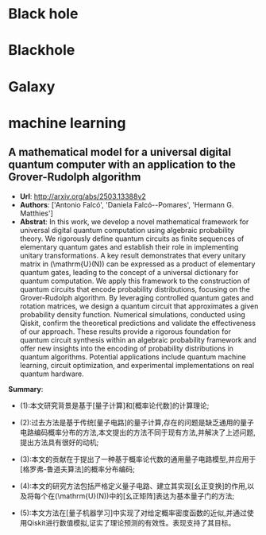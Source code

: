 # Black hole
# Blackhole
# Galaxy
# machine learning
## A mathematical model for a universal digital quantum computer with an application to the Grover-Rudolph algorithm
- **Url**: http://arxiv.org/abs/2503.13388v2
- **Authors**: ['Antonio Falcó', 'Daniela Falcó--Pomares', 'Hermann G. Matthies']
- **Abstrat**: In this work, we develop a novel mathematical framework for universal digital quantum computation using algebraic probability theory. We rigorously define quantum circuits as finite sequences of elementary quantum gates and establish their role in implementing unitary transformations. A key result demonstrates that every unitary matrix in \(\mathrm{U}(N)\) can be expressed as a product of elementary quantum gates, leading to the concept of a universal dictionary for quantum computation. We apply this framework to the construction of quantum circuits that encode probability distributions, focusing on the Grover-Rudolph algorithm. By leveraging controlled quantum gates and rotation matrices, we design a quantum circuit that approximates a given probability density function. Numerical simulations, conducted using Qiskit, confirm the theoretical predictions and validate the effectiveness of our approach. These results provide a rigorous foundation for quantum circuit synthesis within an algebraic probability framework and offer new insights into the encoding of probability distributions in quantum algorithms. Potential applications include quantum machine learning, circuit optimization, and experimental implementations on real quantum hardware.


**Summary**: 

- (1):本文研究背景是基于[量子计算]和[概率论代数]的计算理论;

- (2):过去方法是基于传统[量子电路]的量子计算,存在的问题是缺乏通用的量子电路编码概率分布的方法,本文提出的方法不同于现有方法,并解决了上述问题,提出方法具有很好的动机;

- (3):本文的贡献在于提出了一种基于概率论代数的通用量子电路模型,并应用于[格罗弗-鲁道夫算法]的概率分布编码;

- (4):本文的研究方法包括严格定义量子电路、建立其实现[幺正变换]的作用,以及将每个在\(\mathrm{U}(N)\)中的[幺正矩阵]表达为基本量子门的方法;

- (5):本文方法在[量子机器学习]中实现了对给定概率密度函数的近似,并通过使用Qiskit进行数值模拟,证实了理论预测的有效性。表现支持了其目标。

